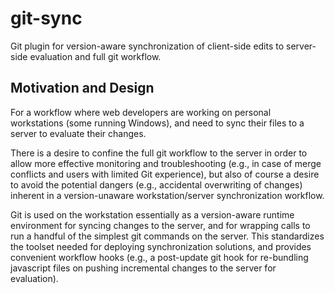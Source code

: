 # git-sync
Git plugin for version-aware synchronization of client-side edits to server-side evaluation and full git workflow.

## Motivation and Design
For a workflow where web developers are working on personal workstations (some running Windows), and need to
sync their files to a server to evaluate their changes. 

There is a desire to confine the full git workflow to the server in order to allow more effective monitoring 
and troubleshooting (e.g., in case of merge conflicts and users with limited Git experience), but also of course 
a desire to avoid the potential dangers (e.g., accidental overwriting of changes) inherent in a version-unaware 
workstation/server synchronization workflow. 

Git is used on the workstation essentially as a version-aware runtime environment for syncing changes to the server, 
and for wrapping calls to run a handful of the simplest git commands on the server. This standardizes the toolset 
needed for deploying synchronization solutions, and provides convenient workflow hooks (e.g., a post-update git hook 
for re-bundling javascript files on pushing incremental changes to the server for evaluation).
